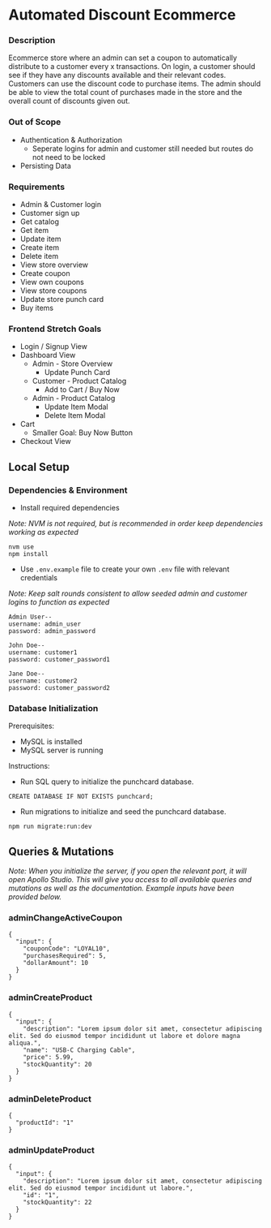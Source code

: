 # Automated Discount Ecommerce

### Description

Ecommerce store where an admin can set a coupon to automatically distribute to a customer every x transactions. On login, a customer should see if they have any discounts available and their relevant codes. Customers can use the discount code to purchase items. The admin should be able to view the total count of purchases made in the store and the overall count of discounts given out.

### Out of Scope

* Authentication & Authorization
   * Seperate logins for admin and customer still needed but routes do not need to be locked
* Persisting Data

### Requirements

* Admin & Customer login
* Customer sign up
* Get catalog
* Get item
* Update item
* Create item
* Delete item
* View store overview
* Create coupon
* View own coupons
* View store coupons
* Update store punch card
* Buy items

### Frontend Stretch Goals

* Login / Signup View
* Dashboard View 
   * Admin - Store Overview
      * Update Punch Card
   * Customer - Product Catalog
      * Add to Cart / Buy Now
   * Admin - Product Catalog
      * Update Item Modal
      * Delete Item Modal 
* Cart 
   * Smaller Goal: Buy Now Button 
* Checkout View

## Local Setup

### Dependencies & Environment

* Install required dependencies

<p><i>Note: NVM is not required, but is recommended in order keep dependencies working as expected</i></p>

```
nvm use
npm install
```
* Use `.env.example` file to create your own `.env` file with relevant credentials

<p><i>Note: Keep salt rounds consistent to allow seeded admin and customer logins to function as expected</i></p>

```
Admin User--
username: admin_user
password: admin_password

John Doe--
username: customer1
password: customer_password1

Jane Doe--
username: customer2
password: customer_password2
```

### Database Initialization

<p>Prerequisites:</p>

* MySQL is installed
* MySQL server is running


<p>Instructions:</p>

* Run SQL query to initialize the punchcard database.
```
CREATE DATABASE IF NOT EXISTS punchcard;
```

* Run migrations to initialize and seed the punchcard database.
```
npm run migrate:run:dev
```

## Queries & Mutations

<p><i>Note: When you initialize the server, if you open the relevant port, it will open Apollo Studio. This will give you access to all available queries and mutations as well as the documentation. Example inputs have been provided below.</i></p>

### adminChangeActiveCoupon


```
{
  "input": {
    "couponCode": "LOYAL10",
    "purchasesRequired": 5,
    "dollarAmount": 10
  }
}
```

### adminCreateProduct

```
{
  "input": {
    "description": "Lorem ipsum dolor sit amet, consectetur adipiscing elit. Sed do eiusmod tempor incididunt ut labore et dolore magna aliqua.",
    "name": "USB-C Charging Cable",
    "price": 5.99,
    "stockQuantity": 20
  }
}
```

### adminDeleteProduct


```
{
  "productId": "1"
}
```

### adminUpdateProduct

```
{
  "input": {
    "description": "Lorem ipsum dolor sit amet, consectetur adipiscing elit. Sed do eiusmod tempor incididunt ut labore.",
    "id": "1",
    "stockQuantity": 22
  }
}
```